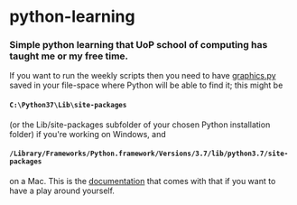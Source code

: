 # python-learning

### Simple python learning that UoP school of computing has taught me or my free time.

If you want to run the weekly scripts then you need to have [graphics.py](http://mcsp.wartburg.edu/zelle/python/graphics.py) saved in your file-space where Python will be able to find it; this might be

  #### `C:\Python37\Lib\site-packages`
  
(or the Lib/site-packages subfolder of your chosen Python installation folder) if you're working on Windows, and

#### `/Library/Frameworks/Python.framework/Versions/3.7/lib/python3.7/site-packages`

on a Mac. This is the [documentation](http://mcsp.wartburg.edu/zelle/python/graphics/graphics.pdf) that comes with that if you want to have a play around yourself.
